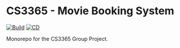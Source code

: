 # CS3365 - Movie Booking System

[![Build](https://github.com/jaxcksn/CS3365-MBS/actions/workflows/build_push.yml/badge.svg)](https://github.com/jaxcksn/CS3365-MBS/actions/workflows/build_push.yml)
[![CD](https://github.com/jaxcksn/CS3365-MBS/actions/workflows/cd.yml/badge.svg)](https://github.com/jaxcksn/CS3365-MBS/actions/workflows/cd.yml)

Monorepo for the CS3365 Group Project.
